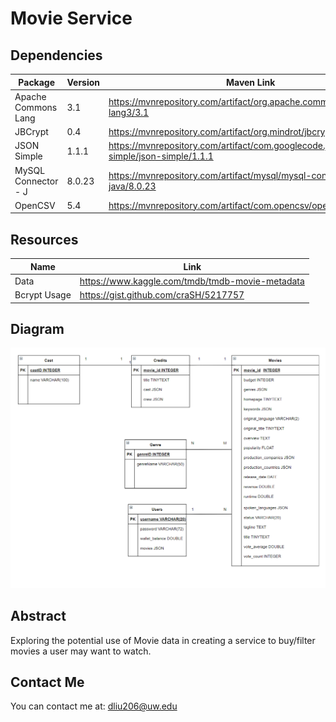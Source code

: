 # Movie Service


## Dependencies
| Package  | Version | Maven Link |
| --- | --- | --- |
| Apache Commons Lang | 3.1 | https://mvnrepository.com/artifact/org.apache.commons/commons-lang3/3.1 |
| JBCrypt | 0.4 | https://mvnrepository.com/artifact/org.mindrot/jbcrypt/0.4 |
| JSON Simple | 1.1.1 | https://mvnrepository.com/artifact/com.googlecode.json-simple/json-simple/1.1.1 |
| MySQL Connector - J | 8.0.23 | https://mvnrepository.com/artifact/mysql/mysql-connector-java/8.0.23 |
| OpenCSV | 5.4 | https://mvnrepository.com/artifact/com.opencsv/opencsv/5.4 |

## Resources
| Name  | Link |
| --- | --- |
| Data | https://www.kaggle.com/tmdb/tmdb-movie-metadata |
| Bcrypt Usage | https://gist.github.com/craSH/5217757 |

## Diagram
![image](ERD.png)

## Abstract
Exploring the potential use of Movie data in creating a service to buy/filter movies a user may want to watch.


## Contact Me
You can contact me at:
dliu206@uw.edu
